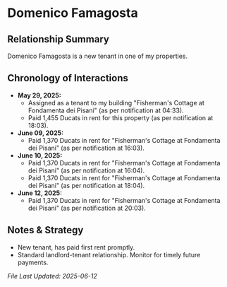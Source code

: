# Domenico Famagosta

## Relationship Summary
Domenico Famagosta is a new tenant in one of my properties.

## Chronology of Interactions

- **May 29, 2025:**
    - Assigned as a tenant to my building "Fisherman's Cottage at Fondamenta dei Pisani" (as per notification at 04:33).
    - Paid 1,455 Ducats in rent for this property (as per notification at 18:03).
- **June 09, 2025:**
    - Paid 1,370 Ducats in rent for "Fisherman's Cottage at Fondamenta dei Pisani" (as per notification at 16:03).
- **June 10, 2025:**
    - Paid 1,370 Ducats in rent for "Fisherman's Cottage at Fondamenta dei Pisani" (as per notification at 16:04).
    - Paid 1,370 Ducats in rent for "Fisherman's Cottage at Fondamenta dei Pisani" (as per notification at 18:04).
- **June 12, 2025:**
    - Paid 1,370 Ducats in rent for "Fisherman's Cottage at Fondamenta dei Pisani" (as per notification at 20:03).

## Notes & Strategy
- New tenant, has paid first rent promptly.
- Standard landlord-tenant relationship. Monitor for timely future payments.

*File Last Updated: 2025-06-12*
